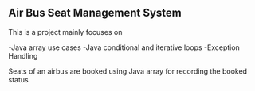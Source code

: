 ## Air Bus Seat Management System

This is a project mainly focuses on

-Java array use cases
-Java conditional and iterative loops
-Exception Handling 

Seats of an airbus are booked using Java array for recording the booked status 
